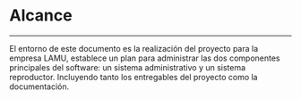 # Alcance

---

El entorno de este documento es la realización del proyecto para la empresa LAMU, establece un plan para administrar las dos componentes principales del software: un sistema administrativo y un sistema reproductor. Incluyendo tanto los entregables del proyecto como la documentación.

